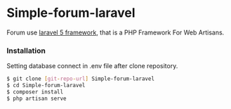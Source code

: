 # Simple-forum-laravel

Forum use [laravel 5 framework](https://github.com/laravel/laravel), that is a PHP Framework For Web Artisans.

### Installation
Setting database connect in .env file after clone repository.
```sh
$ git clone [git-repo-url] Simple-forum-laravel
$ cd Simple-forum-laravel
$ composer install
$ php artisan serve
```

